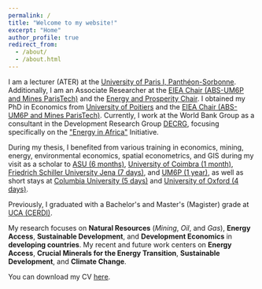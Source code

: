 ```yaml
---
permalink: /
title: "Welcome to my website!"
excerpt: "Home"
author_profile: true
redirect_from: 
  - /about/
  - /about.html
---
```



I am a lecturer (ATER) at the [University of Paris I, Panthéon-Sorbonne](https://www.pantheonsorbonne.fr/page-perso/mboundor.diouf%40). Additionally, I am an Associate Researcher at the [EIEA Chair (ABS-UM6P and Mines ParisTech)](https://www.linkedin.com/company/eiea-um6p/) and the [Energy and Prosperity Chair](http://www.chair-energy-prosperity.org/en/category/research-fellows-1/mboundor-diouf-en/).  I obtained my PhD in Economics from [University of Poitiers](https://www.univ-poitiers.fr/) and the [EIEA Chair (ABS-UM6P and Mines ParisTech)](https://www.linkedin.com/company/eiea-um6p/). Currently, I work at the World Bank Group as a consultant in the Development Research Group [DECRG](https://www.worldbank.org/en/about/unit/unit-dec/research), focusing specifically on the ["Energy in Africa"](https://www.worldbank.org/en/about/unit/unit-dec/research/initiatives#7) Initiative.

During my thesis, I benefited from various training in economics, mining, energy, environmental economics, spatial econometrics, and GIS during my visit as a scholar to [ASU (6 months)](https://www.asu.edu/), [University of Coimbra (1 month)](https://www.uc.pt/en/), [Friedrich Schiller University Jena (7 days)](https://www.uni-jena.de/en), and [UM6P (1 year)](https://www.um6p.ma/), as well as short stays at [Columbia University (5 days)](https://www.columbia.edu/) and [University of Oxford (4 days)](https://www.ox.ac.uk/).

Previously, I graduated with a Bachelor's and Master's (Magister) grade at [UCA (CERDI)](https://cerdi.uca.fr/#/admin).

My research focuses on **Natural Resources** (*Mining*, *Oil*, and *Gas*), **Energy Access**, **Sustainable Development**, and **Development Economics** in **developing countries**.
My recent and future work centers on **Energy Access**, **Crucial Minerals for the Energy Transition**, **Sustainable Development**, and **Climate Change**.

You can download my CV [here](https://drive.google.com/file/d/1oTx99cZMmAGoEcuJypWrTYDmqMjrD5m6/view?usp=sharing).



